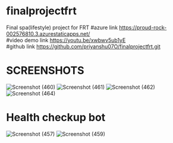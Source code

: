 # finalprojectfrt
Final spa(lifestyle) project for FRT
#azure link https://proud-rock-002576810.3.azurestaticapps.net/ <br />
#video demo link https://youtu.be/xwbwv5ub1yE <br /> 
#github link https://github.com/priyanshu07O/finalprojectfrt.git <br />
 # SCREENSHOTS
 
![Screenshot (460)](https://user-images.githubusercontent.com/123729850/233418368-3922d548-55fa-42c0-9123-d9cc4b258051.png)
![Screenshot (461)](https://user-images.githubusercontent.com/123729850/233418395-52cc8914-4b5d-4e65-b20e-c317113ff43a.png)
![Screenshot (462)](https://user-images.githubusercontent.com/123729850/233418417-2a5b07ee-558d-431b-9569-9a587e3492cf.png)
![Screenshot (464)](https://user-images.githubusercontent.com/123729850/233418478-98c5305f-6bfe-4961-b1f0-a13a7532416f.png)
# Health checkup bot <br />
![Screenshot (457)](https://user-images.githubusercontent.com/123729850/233418522-8b9da7d8-f214-4b15-a122-7f7861d0c83b.png)
![Screenshot (459)](https://user-images.githubusercontent.com/123729850/233418549-21a68226-46eb-4afb-a865-8474b3bd0374.png)
